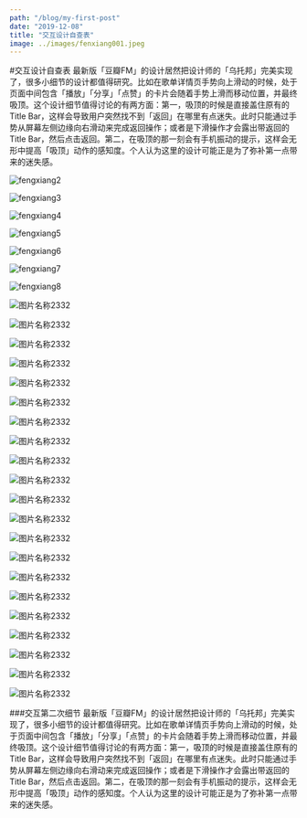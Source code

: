 ```yaml
---
path: "/blog/my-first-post"
date: "2019-12-08"
title: "交互设计自查表"
image: ../images/fenxiang001.jpeg
---
```

#交互设计自查表
最新版「豆瓣FM」的设计居然把设计师的「乌托邦」完美实现了，很多小细节的设计都值得研究。比如在歌单详情页手势向上滑动的时候，处于页面中间包含「播放」「分享」「点赞」的卡片会随着手势上滑而移动位置，并最终吸顶。这个设计细节值得讨论的有两方面：第一，吸顶的时候是直接盖住原有的Title Bar，这样会导致用户突然找不到「返回」在哪里有点迷失。此时只能通过手势从屏幕左侧边缘向右滑动来完成返回操作；或者是下滑操作才会露出带返回的Title Bar，然后点击返回。第二，在吸顶的那一刻会有手机振动的提示，这样会无形中提高「吸顶」动作的感知度。个人认为这里的设计可能正是为了弥补第一点带来的迷失感。




![fengxiang2](../images/fenxiang002.jpeg)

![fengxiang3](../images/fenxiang003.jpeg)

![fengxiang4](../images/fenxiang004.jpeg)

![fengxiang5](../images/fenxiang005.jpeg)

![fengxiang6](../images/fenxiang006.jpeg)

![fengxiang7](../images/fenxiang007.jpeg)

![fengxiang8](../images/fenxiang008.jpeg)

![图片名称2332](../images/fenxiang009.jpeg)

![图片名称2332](../images/fenxiang010.jpeg)

![图片名称2332](../images/fenxiang011.jpeg)

![图片名称2332](../images/fenxiang012.jpeg)

![图片名称2332](../images/fenxiang014.jpeg)

![图片名称2332](../images/fenxiang015.jpeg)

![图片名称2332](../images/fenxiang016.jpeg)

![图片名称2332](../images/fenxiang017.jpeg)

![图片名称2332](../images/fenxiang018.jpeg)

![图片名称2332](../images/fenxiang019.jpeg)

![图片名称2332](../images/fenxiang020.jpeg)

![图片名称2332](../images/fenxiang021.jpeg)

![图片名称2332](../images/fenxiang022.jpeg)

![图片名称2332](../images/fenxiang023.jpeg)

![图片名称2332](../images/fenxiang024.jpeg)

![图片名称2332](../images/fenxiang025.jpeg)

![图片名称2332](../images/fenxiang026.jpeg)

![图片名称2332](../images/fenxiang027.jpeg)

![图片名称2332](../images/fenxiang028.jpeg)

![图片名称2332](../images/fenxiang029.jpeg)

![图片名称2332](../images/fenxiang030.jpeg)




###交互第二次细节
最新版「豆瓣FM」的设计居然把设计师的「乌托邦」完美实现了，很多小细节的设计都值得研究。比如在歌单详情页手势向上滑动的时候，处于页面中间包含「播放」「分享」「点赞」的卡片会随着手势上滑而移动位置，并最终吸顶。这个设计细节值得讨论的有两方面：第一，吸顶的时候是直接盖住原有的Title Bar，这样会导致用户突然找不到「返回」在哪里有点迷失。此时只能通过手势从屏幕左侧边缘向右滑动来完成返回操作；或者是下滑操作才会露出带返回的Title Bar，然后点击返回。第二，在吸顶的那一刻会有手机振动的提示，这样会无形中提高「吸顶」动作的感知度。个人认为这里的设计可能正是为了弥补第一点带来的迷失感。